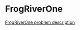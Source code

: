 # FrogRiverOne

[FrogRiverOne problem description](https://codility.com/programmers/lessons/4-counting_elements/frog_river_one/)
